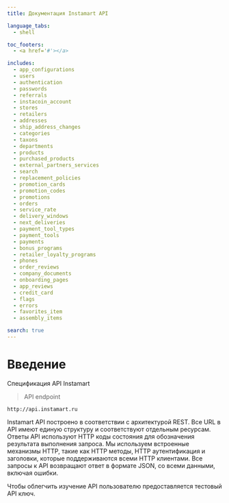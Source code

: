 ```yaml
---
title: Документация Instamart API

language_tabs:
  - shell

toc_footers:
  - <a href='#'></a>

includes:
  - app_configurations
  - users
  - authentication
  - passwords
  - referrals
  - instacoin_account
  - stores
  - retailers
  - addresses
  - ship_address_changes
  - categories
  - taxons
  - departments
  - products
  - purchased_products
  - external_partners_services
  - search
  - replacement_policies
  - promotion_cards
  - promotion_codes
  - promotions
  - orders
  - service_rate
  - delivery_windows
  - next_deliveries
  - payment_tool_types
  - payment_tools
  - payments
  - bonus_programs
  - retailer_loyalty_programs
  - phones
  - order_reviews
  - company_documents
  - onboarding_pages
  - app_reviews
  - credit_card
  - flags
  - errors
  - favorites_item
  - assembly_items

search: true
---
```


# Введение

Спецификация API Instamart

> API endpoint

```shell
http://api.instamart.ru
```


Instamart API построено в соответствии с архитектурой REST. Все URL в API имеют единую структуру и соответствуют отдельным ресурсам. Ответы API используют HTTP коды состояния для обозначения результата выполнения запроса. Мы используем встроенные механизмы HTTP, такие как HTTP методы, HTTP аутентификация и заголовки, которые поддерживаются всеми HTTP клиентами. Все запросы к API возвращают ответ в формате JSON, со всеми данными, включая ошибки.

Чтобы облегчить изучение API пользователю предоставляется тестовый API ключ.
